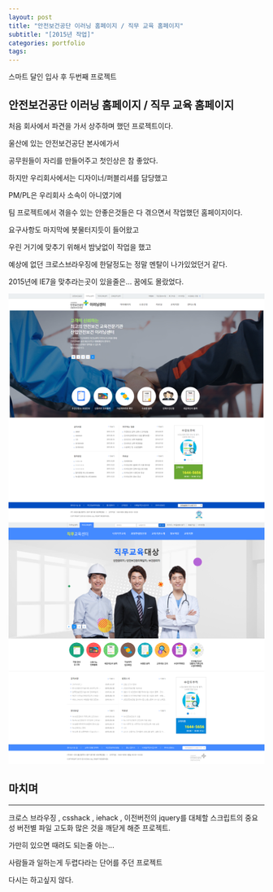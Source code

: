 ```yaml
---
layout: post
title: "안전보건공단 이러닝 홈페이지 / 직무 교육 홈페이지"
subtitle: "[2015년 작업]"
categories: portfolio
tags: 
---
```


스마트 달인 입사 후 두번째 프로젝트

## 안전보건공단 이러닝 홈페이지 / 직무 교육 홈페이지  

처음 회사에서 파견을 가서 상주하며 했던 프로젝트이다.

울산에 있는 안전보건공단 본사에가서 

공무원들이 자리를 만들어주고 첫인상은 참 좋았다.

하지만 우리회사에서는 디자이너/퍼블리셔를 담당했고

PM/PL은 우리회사 소속이 아니였기에 

팀 프로젝트에서 겪을수 있는 안좋은것들은 다 겪으면서 작업했던 홈페이지이다.

요구사항도 마지막에 봇물터지듯이 들어왔고

우린 거기에 맞추기 위해서 밤낮없이 작업을 했고 

예상에 없던 크로스브라우징에 한달정도는 정말 멘탈이 나가있었던거 같다.

2015년에 IE7을 맞추라는곳이 있을줄은... 꿈에도 몰랐었다.



[![안전보건공단 이러닝 메인](/assets/img/kosha_e-learning.jpg)](#)
[![안전보건공단 직무교육 메인](/assets/img/kosha_dutycenter.jpg)](#)


## 마치며
---

크로스 브라우징 ,  csshack , iehack , 이전버전의 jquery를 대체할 스크립트의 중요성
버전별 파일 고도화 
많은 것을 깨닫게 해준 프로젝트.

가만히 있으면 때려도 되는줄 아는...

사람들과 일하는게 두렵다라는 단어를 주던 프로젝트

다시는 하고싶지 않다.
